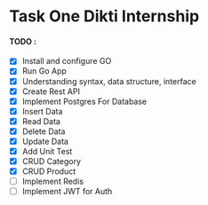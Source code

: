 # Task One Dikti Internship

#### TODO :

- [x] Install and configure GO
- [x] Run Go App
- [x] Understanding syntax, data structure, interface
- [x] Create Rest API
- [x] Implement Postgres For Database
- [x] Insert Data
- [x] Read Data
- [x] Delete Data
- [x] Update Data
- [x] Add Unit Test
- [x] CRUD Category
- [x] CRUD Product
- [ ] Implement Redis
- [ ] Implement JWT for Auth